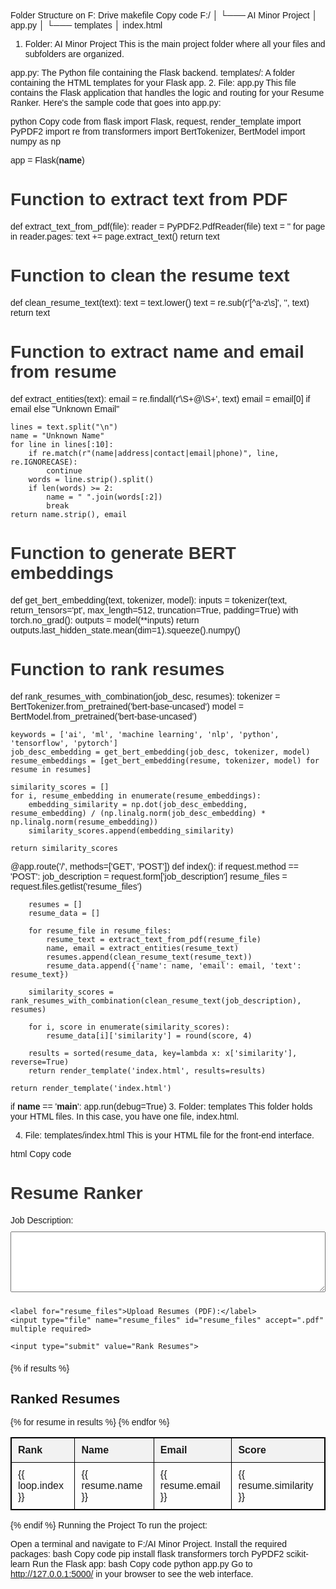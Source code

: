 Folder Structure on F: Drive
makefile
Copy code
F:/
│
└─── AI Minor Project
     │   app.py
     │
     └─── templates
          │   index.html
1. Folder: AI Minor Project
This is the main project folder where all your files and subfolders are organized.

app.py: The Python file containing the Flask backend.
templates/: A folder containing the HTML templates for your Flask app.
2. File: app.py
This file contains the Flask application that handles the logic and routing for your Resume Ranker. Here's the sample code that goes into app.py:

python
Copy code
from flask import Flask, request, render_template
import PyPDF2
import re
from transformers import BertTokenizer, BertModel
import numpy as np

app = Flask(__name__)

# Function to extract text from PDF
def extract_text_from_pdf(file):
    reader = PyPDF2.PdfReader(file)
    text = ''
    for page in reader.pages:
        text += page.extract_text()
    return text

# Function to clean the resume text
def clean_resume_text(text):
    text = text.lower()
    text = re.sub(r'[^a-z\s]', '', text)
    return text

# Function to extract name and email from resume
def extract_entities(text):
    email = re.findall(r'\S+@\S+', text)
    email = email[0] if email else "Unknown Email"
    
    lines = text.split("\n")
    name = "Unknown Name"
    for line in lines[:10]:
        if re.match(r"(name|address|contact|email|phone)", line, re.IGNORECASE):
            continue
        words = line.strip().split()
        if len(words) >= 2:
            name = " ".join(words[:2])
            break
    return name.strip(), email

# Function to generate BERT embeddings
def get_bert_embedding(text, tokenizer, model):
    inputs = tokenizer(text, return_tensors='pt', max_length=512, truncation=True, padding=True)
    with torch.no_grad():
        outputs = model(**inputs)
    return outputs.last_hidden_state.mean(dim=1).squeeze().numpy()

# Function to rank resumes
def rank_resumes_with_combination(job_desc, resumes):
    tokenizer = BertTokenizer.from_pretrained('bert-base-uncased')
    model = BertModel.from_pretrained('bert-base-uncased')

    keywords = ['ai', 'ml', 'machine learning', 'nlp', 'python', 'tensorflow', 'pytorch']
    job_desc_embedding = get_bert_embedding(job_desc, tokenizer, model)
    resume_embeddings = [get_bert_embedding(resume, tokenizer, model) for resume in resumes]

    similarity_scores = []
    for i, resume_embedding in enumerate(resume_embeddings):
        embedding_similarity = np.dot(job_desc_embedding, resume_embedding) / (np.linalg.norm(job_desc_embedding) * np.linalg.norm(resume_embedding))
        similarity_scores.append(embedding_similarity)
    
    return similarity_scores

@app.route('/', methods=['GET', 'POST'])
def index():
    if request.method == 'POST':
        job_description = request.form['job_description']
        resume_files = request.files.getlist('resume_files')
        
        resumes = []
        resume_data = []
        
        for resume_file in resume_files:
            resume_text = extract_text_from_pdf(resume_file)
            name, email = extract_entities(resume_text)
            resumes.append(clean_resume_text(resume_text))
            resume_data.append({'name': name, 'email': email, 'text': resume_text})
        
        similarity_scores = rank_resumes_with_combination(clean_resume_text(job_description), resumes)
        
        for i, score in enumerate(similarity_scores):
            resume_data[i]['similarity'] = round(score, 4)
        
        results = sorted(resume_data, key=lambda x: x['similarity'], reverse=True)
        return render_template('index.html', results=results)
    
    return render_template('index.html')

if __name__ == '__main__':
    app.run(debug=True)
3. Folder: templates
This folder holds your HTML files. In this case, you have one file, index.html.

4. File: templates/index.html
This is your HTML file for the front-end interface.

html
Copy code
<!DOCTYPE html>
<html lang="en">
<head>
    <meta charset="UTF-8">
    <meta name="viewport" content="width=device-width, initial-scale=1.0">
    <title>Resume Ranker</title>
    <style>
        body {
            font-family: Arial, sans-serif;
            padding: 20px;
        }
        h1 {
            color: #333;
        }
        form {
            margin-bottom: 20px;
        }
        textarea, input[type="file"] {
            width: 100%;
            padding: 10px;
            margin: 10px 0;
        }
        input[type="submit"] {
            padding: 10px 20px;
            background-color: #4CAF50;
            color: white;
            border: none;
            cursor: pointer;
        }
        table {
            width: 100%;
            border-collapse: collapse;
        }
        table, th, td {
            border: 1px solid black;
        }
        th, td {
            padding: 10px;
            text-align: left;
        }
        th {
            background-color: #f2f2f2;
        }
    </style>
</head>
<body>

<h1>Resume Ranker</h1>

<form action="/" method="post" enctype="multipart/form-data">
    <label for="job_description">Job Description:</label>
    <textarea name="job_description" id="job_description" rows="5" required></textarea>
    
    <label for="resume_files">Upload Resumes (PDF):</label>
    <input type="file" name="resume_files" id="resume_files" accept=".pdf" multiple required>
    
    <input type="submit" value="Rank Resumes">
</form>

{% if results %}
<h2>Ranked Resumes</h2>
<table>
    <thead>
        <tr>
            <th>Rank</th>
            <th>Name</th>
            <th>Email</th>
            <th>Score</th>
        </tr>
    </thead>
    <tbody>
        {% for resume in results %}
        <tr>
            <td>{{ loop.index }}</td>
            <td>{{ resume.name }}</td>
            <td>{{ resume.email }}</td>
            <td>{{ resume.similarity }}</td>
        </tr>
        {% endfor %}
    </tbody>
</table>
{% endif %}

</body>
</html>
Running the Project
To run the project:

Open a terminal and navigate to F:/AI Minor Project.
Install the required packages:
bash
Copy code
pip install flask transformers torch PyPDF2 scikit-learn
Run the Flask app:
bash
Copy code
python app.py
Go to http://127.0.0.1:5000/ in your browser to see the web interface.







